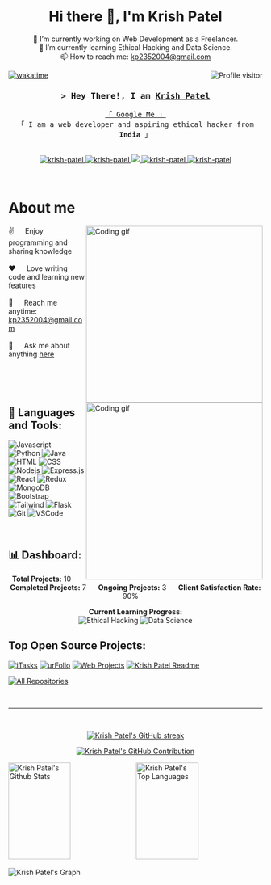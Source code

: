 <h1 align="center">Hi there 👋, I'm Krish Patel</h1>

<p align="center">
  🔭 I’m currently working on Web Development as a Freelancer.<br>
  🌱 I’m currently learning Ethical Hacking and Data Science.<br>
  📫 How to reach me: <a href="mailto:kp2352004@gmail.com">kp2352004@gmail.com</a>
</p>

<a href="https://komarev.com/ghpvc/?username=kp2354">
  <img align="right" src="https://komarev.com/ghpvc/?username=kp2354&label=Visitors&color=0e75b6&style=flat" alt="Profile visitor" />
</a>

[![wakatime](https://wakatime.com/badge/user/eebb3dd8-d9b2-40de-9b88-6fd6cac99dbc.svg)](https://wakatime.com/@eebb3dd8-d9b2-40de-9b88-6fd6cac99dbc)

<!-- Intro  -->
<h3 align="center">
        <samp>&gt; Hey There!, I am
                <b><a target="_blank" href="https://kpportfoliodata.netlify.app">Krish Patel</a></b>
        </samp>
</h3>

<p align="center"> 
  <samp>
    <a href="https://www.google.com/search?q=Krish+Patel">「 Google Me 」</a>
    <br>
    「 I am a web developer and aspiring ethical hacker from <b>India</b> 」
    <br>
    <br>
  </samp>
</p>

<p align="center">
 <a href="https://kpportfoliodata.netlify.app" target="blank">
  <img src="https://img.shields.io/badge/Website-DC143C?style=for-the-badge&logo=medium&logoColor=white" alt="krish-patel" />
 </a>
 <a href="https://linkedin.com/in/krish-patel-0b64ba272" target="_blank">
  <img src="https://img.shields.io/badge/LinkedIn-0077B5?style=for-the-badge&logo=linkedin&logoColor=white" alt="krish-patel"/>
 </a>
 <a href="https://twitter.com/" target="_blank">
  <img src="https://img.shields.io/badge/Twitter-1DA1F2?style=for-the-badge&logo=twitter&logoColor=white" />
 </a>
 <a href="https://instagram.com/" target="_blank">
  <img src="https://img.shields.io/badge/Instagram-fe4164?style=for-the-badge&logo=instagram&logoColor=white" alt="krish-patel" />
 </a> 
 <a href="https://facebook.com/" target="_blank">
  <img src="https://img.shields.io/badge/Facebook-20BEFF?&style=for-the-badge&logo=facebook&logoColor=white" alt="krish-patel"  />
  </a> 
</p>
<br />

<!-- About Section -->
 # About me
 
<p>
   <img align="right" width="350" src="https://raw.githubusercontent.com/kp2354/kp2354/programmer.gif" alt="Coding gif" />
<img align="right" width="350" src="/assets/programmer.gif" alt="Coding gif" />
  
 ✌️ &emsp; Enjoy programming and sharing knowledge<br/><br/>
 ❤️ &emsp; Love writing code and learning new features<br/><br/>
 📧 &emsp; Reach me anytime: kp2352004@gmail.com<br/><br/>
 💬 &emsp; Ask me about anything [here](https://github.com/kp2354/kp2354/issues)

</p>

<br/>
<br/>
<br/>

## 🧰 Languages and Tools:

![Javascript](https://img.shields.io/badge/Javascript-F0DB4F?style=for-the-badge&labelColor=black&logo=javascript&logoColor=F0DB4F)
![Python](https://img.shields.io/badge/Python-3776AB?style=for-the-badge&logo=python&logoColor=white)
![Java](https://img.shields.io/badge/Java-007396?style=for-the-badge&logo=java&logoColor=white)
![HTML](https://img.shields.io/badge/HTML5-E34F26?style=for-the-badge&logo=html5&logoColor=white)
![CSS](https://img.shields.io/badge/CSS3-1572B6?style=for-the-badge&logo=css3&logoColor=white)
![Nodejs](https://img.shields.io/badge/Nodejs-3C873A?style=for-the-badge&labelColor=black&logo=node.js&logoColor=3C873A)
![Express.js](https://img.shields.io/badge/Express.js-000000?style=for-the-badge&logo=express&logoColor=white)
![React](https://img.shields.io/badge/-React-61DBFB?style=for-the-badge&labelColor=black&logo=react&logoColor=61DBFB)
![Redux](https://img.shields.io/badge/Redux-593D88?style=for-the-badge&logo=redux&logoColor=white)
![MongoDB](https://img.shields.io/badge/MongoDB-4EA94B?style=for-the-badge&logo=mongodb&logoColor=white)
![Bootstrap](https://img.shields.io/badge/Bootstrap-563D7C?style=for-the-badge&logo=bootstrap&logoColor=white)
![Tailwind](https://img.shields.io/badge/Tailwind_CSS-092749?style=for-the-badge&logo=tailwindcss&logoColor=06B6D4&labelColor=000000)
![Flask](https://img.shields.io/badge/Flask-000000?style=for-the-badge&logo=flask&logoColor=white)
![Git](https://img.shields.io/badge/Git-F05032?style=for-the-badge&logo=git&logoColor=white)
![VSCode](https://img.shields.io/badge/Visual_Studio-0078d7?style=for-the-badge&logo=visual%20studio&logoColor=white)

<br/>

## 📊 Dashboard:

<p align="center">
  <b>Total Projects:</b> 10 &nbsp;&nbsp;&nbsp;&nbsp;
  <b>Completed Projects:</b> 7 &nbsp;&nbsp;&nbsp;&nbsp;
  <b>Ongoing Projects:</b> 3 &nbsp;&nbsp;&nbsp;&nbsp;
  <b>Client Satisfaction Rate:</b> 90% &nbsp;&nbsp;&nbsp;&nbsp;
</p>

<p align="center">
  <b>Current Learning Progress:</b><br/>
  <img src="https://progress-bar.dev/40/?title=Ethical%20Hacking&color=babaca" alt="Ethical Hacking"/>
  <img src="https://progress-bar.dev/30/?title=Data%20Science&color=baacaa" alt="Data Science"/>
</p>

## Top Open Source Projects:
[![iTasks](https://github-readme-stats.vercel.app/api/pin/?username=kp2354&repo=itasks&border_color=7F3FBF&bg_color=0D1117&title_color=C9D1D9&text_color=8B949E&icon_color=7F3FBF)](https://github.com/kp2354/itasks)
[![urFolio](https://github-readme-stats.vercel.app/api/pin/?username=kp2354&repo=urfolio&border_color=7F3FBF&bg_color=0D1117&title_color=C9D1D9&text_color=8B949E&icon_color=7F3FBF)](https://github.com/kp2354/urfolio)
[![Web Projects](https://github-readme-stats.vercel.app/api/pin/?username=kp2354&repo=web-projects&border_color=7F3FBF&bg_color=0D1117&title_color=C9D1D9&text_color=8B949E&icon_color=7F3FBF)](https://github.com/kp2354/web-projects)
[![Krish Patel Readme](https://github-readme-stats.vercel.app/api/pin/?username=kp2354&repo=kp2354&border_color=7F3FBF&bg_color=0D1117&title_color=C9D1D9&text_color=8B949E&icon_color=7F3FBF)](https://github.com/kp2354/kp2354)

<p align="left">
  <a href="https://github.com/kp2354?tab=repositories" target="_blank"><img alt="All Repositories" title="All Repositories" src="https://img.shields.io/badge/-All%20Repos-2962FF?style=for-the-badge&logo=koding&logoColor=white"/></a>
</p>

<br/>
<hr/>
<br/>

<p align="center">
  <a href="https://github.com/kp2354">
    <img src="https://github-readme-streak-stats.herokuapp.com/?user=kp2354&theme=radical&border=7F3FBF&background=0D1117" alt="Krish Patel's GitHub streak"/>
  </a>
</p>

<p align="center">
  <a href="https://github.com/kp2354">
    <img src="https://github-profile-summary-cards.vercel.app/api/cards/profile-details?username=kp2354&theme=radical" alt="Krish Patel's GitHub Contribution"/>
  </a>
</p>

<a> 
    <a href="https://github.com/kp2354"><img alt="Krish Patel's Github Stats" src="https://denvercoder1-github-readme-stats.vercel.app/api?username=kp2354&show_icons=true&count_private=true&theme=react&border_color=7F3FBF&bg_color=0D1117&title_color=F85D7F&icon_color=F8D866" height="192px" width="49.5%"/></a>
  <a href="https://github.com/kp2354"><img alt="Krish Patel's Top Languages" src="https://denvercoder1-github-readme-stats.vercel.app/api/top-langs/?username=kp2354&langs_count=8&layout=compact&theme=react&border_color=7F3FBF&bg_color=0D1117&title_color=F85D7F&icon_color=F8D866" height="192px" width="49.5%"/></a>
  <br/>
</a>

![Krish Patel's Graph](https://github-readme-activity-graph.vercel.app/graph?username=kp2354&custom_title=Krish%20Patel's%20GitHub%20Activity%20Graph&bg_color=0D1117&color=7F3FBF&line=7F3FBF&point=7F3FBF&area_color=FFFFFF&title_color=FFFFFF&area=true)
